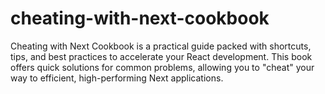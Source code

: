 # cheating-with-next-cookbook
Cheating with Next Cookbook is a practical guide packed with shortcuts, tips, and best practices to accelerate your React development. This book offers quick solutions for common problems, allowing you to "cheat" your way to efficient, high-performing Next applications.
